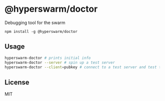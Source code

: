 # @hyperswarm/doctor

Debugging tool for the swarm

```
npm install -g @hyperswarm/doctor
```

## Usage

``` sh
hyperswarm-doctor # prints initial info
hyperswarm-doctor --server # spin up a test server
hyperswarm-doctor --client=pubkey # connect to a test server and test transfer
```

## License

MIT

